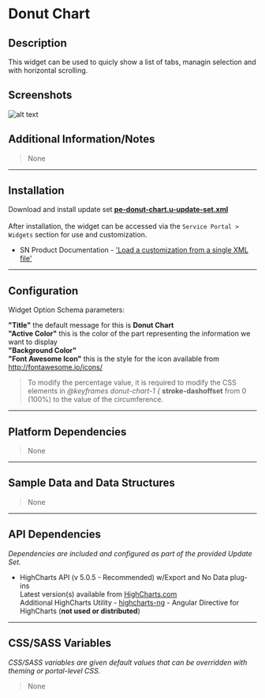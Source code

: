 # Donut Chart

## Description

This widget can be used to quicly show a list of tabs, managin selection and with horizontal scrolling.

## Screenshots

![alt text](../../images/pe-donut-chart.png "Donut Chart")

## Additional Information/Notes
> None
---
## Installation
Download and install update set **[pe-donut-chart.u-update-set.xml](https://github.com/platform-experience/serviceportal-widget-library/blob/master/donut-widgets/pe-donut-chart/pe-donut-chart.u-update-set.xml)** <br/><br/>
After installation, the widget can be accessed via the `Service Portal > Widgets` section for use and customization.<br/>
* SN Product Documentation - ['Load a customization from a single XML file'](https://docs.servicenow.com/bundle/istanbul-application-development/page/build/system-update-sets/task/t_LoadCustomizationsFromAnXMLFile.html)

---
## Configuration
Widget Option Schema parameters:

**"Title"** the default message for this is **Donut Chart**<br/>
**"Active Color"** this is the color of the part representing the information we want to display<br/>
**"Background Color"**<br/>
**"Font Awesome Icon"** this is the style for the icon available from http://fontawesome.io/icons/<br/>

> To modify the percentage value, it is required to modify the CSS elements in *@keyframes donut-chart-1 {* **stroke-dashoffset** from 0 (100%) to the value of the circumference.

---
## Platform Dependencies
> None
---
## Sample Data and Data Structures
> None
---
## API Dependencies
<i>Dependencies are included and configured as part of the provided Update Set.</i>

* HighCharts API (v 5.0.5 - Recommended)  w/Export and No Data plug-ins
  <br/>Latest version(s) available from [HighCharts.com](http://http://www.highcharts.com/products/highcharts/)
  <br/>Additional HighCharts Utility - [highcharts-ng](https://github.com/pablojim/highcharts-ng) - Angular Directive for HighCharts (__not used or distributed__)

---
## CSS/SASS Variables
_CSS/SASS variables are given default values that can be overridden with theming or portal-level CSS._
> None
